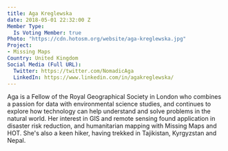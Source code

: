 ```yaml
---
title: Aga Kreglewska
date: 2018-05-01 22:32:00 Z
Member Type:
  Is Voting Member: true
Photo: "https://cdn.hotosm.org/website/aga-kreglewska.jpg"
Project:
- Missing Maps
Country: United Kingdom
Social Media (Full URL):
  Twitter: https://twitter.com/NomadicAga
  LinkedIn: https://www.linkedin.com/in/agakreglewska/
---
```


Aga is a Fellow of the Royal Geographical Society in London who combines a passion for data with environmental science studies, and continues to explore how technology can help understand and solve problems in the natural world. Her interest in GIS and remote sensing found application in disaster risk reduction, and humanitarian mapping with Missing Maps and HOT. She's also a keen hiker, having trekked in Tajikistan, Kyrgyzstan and Nepal.
